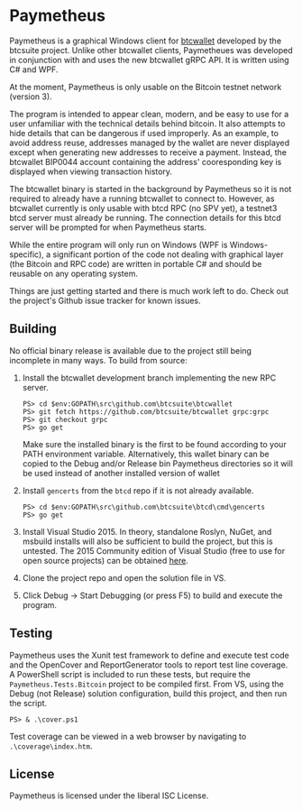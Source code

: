 # Paymetheus

Paymetheus is a graphical Windows client for
[btcwallet](https://github.com/btcsuite/btcwallet) developed by the btcsuite
project.  Unlike other btcwallet clients, Paymetheues was developed in
conjunction with and uses the new btcwallet gRPC API. It is written using C# and
WPF.

At the moment, Paymetheus is only usable on the Bitcoin testnet network (version
3).

The program is intended to appear clean, modern, and be easy to use for a user
unfamiliar with the technical details behind bitcoin.  It also attempts to hide
details that can be dangerous if used improperly.  As an example, to avoid
address reuse, addresses managed by the wallet are never displayed except when
generating new addresses to receive a payment.  Instead, the btcwallet BIP0044
account containing the address' cooresponding key is displayed when viewing
transaction history.

The btcwallet binary is started in the background by Paymetheus so it is not
required to already have a running btcwallet to connect to.  However, as
btcwallet currently is only usable with btcd RPC (no SPV yet), a testnet3 btcd
server must already be running.  The connection details for this btcd server
will be prompted for when Paymetheus starts.

While the entire program will only run on Windows (WPF is Windows-specific), a
significant portion of the code not dealing with graphical layer (the Bitcoin
and RPC code) are written in portable C# and should be reusable on any operating
system.

Things are just getting started and there is much work left to do.  Check out
the project's Github issue tracker for known issues.

## Building

No official binary release is available due to the project still being
incomplete in many ways.  To build from source:

1. Install the btcwallet development branch implementing the new RPC server.

   ```
   PS> cd $env:GOPATH\src\github.com\btcsuite\btcwallet
   PS> git fetch https://github.com/btcsuite/btcwallet grpc:grpc
   PS> git checkout grpc
   PS> go get
   ```

   Make sure the installed binary is the first to be found according to your
   PATH environment variable.  Alternatively, this wallet binary can be copied
   to the Debug and/or Release bin Paymetheus directories so it will be used
   instead of another installed version of wallet

2. Install `gencerts` from the `btcd` repo if it is not already available.

   ```
   PS> cd $env:GOPATH\src\github.com\btcsuite\btcd\cmd\gencerts
   PS> go get
   ```

3. Install Visual Studio 2015.  In theory, standalone Roslyn, NuGet, and msbuild
   installs will also be sufficient to build the project, but this is untested.
   The 2015 Community edition of Visual Studio (free to use for open source
   projects) can be obtained [here](https://www.visualstudio.com/en-us/products/visual-studio-community-vs.aspx).

4. Clone the project repo and open the solution file in VS.

5. Click Debug -> Start Debugging (or press F5) to build and execute the
   program.

## Testing

Paymetheus uses the Xunit test framework to define and execute test code and the
OpenCover and ReportGenerator tools to report test line coverage.  A PowerShell
script is included to run these tests, but require the
`Paymetheus.Tests.Bitcoin` project to be compiled first.  From VS, using the
Debug (not Release) solution configuration, build this project, and then run the
script.

```
PS> & .\cover.ps1
```

Test coverage can be viewed in a web browser by navigating to
`.\coverage\index.htm`.

## License

Paymetheus is licensed under the liberal ISC License.
